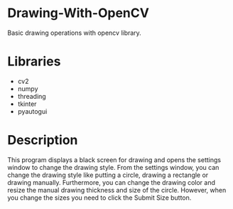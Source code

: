 # Drawing-With-OpenCV
Basic drawing operations with opencv library.

# Libraries
- cv2
- numpy 
- threading
- tkinter
- pyautogui

# Description
This program displays a black screen for drawing and opens the settings window to change the drawing style.
From the settings window, you can change the drawing style like putting a circle, drawing a rectangle or drawing manually.
Furthermore, you can change the drawing color and resize the manual drawing thickness and size of the circle. 
However, when you change the sizes you need to click the Submit Size button.

